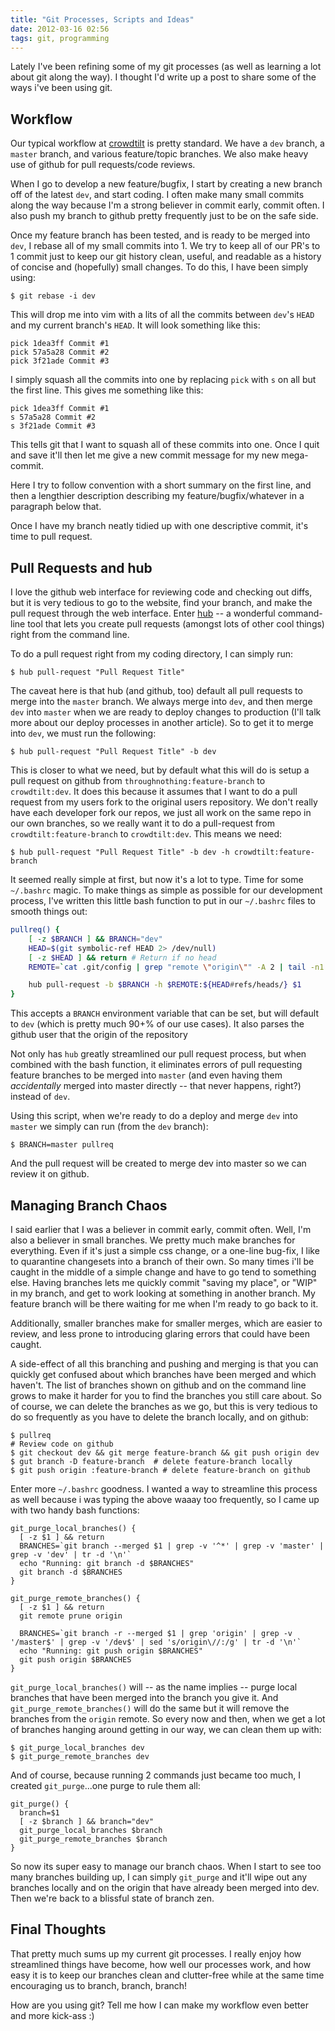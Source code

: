 ```yaml
---
title: "Git Processes, Scripts and Ideas"
date: 2012-03-16 02:56
tags: git, programming
---
```

Lately I've been refining some of my git processes (as well as learning
a lot about git along the way).  I thought I'd write up a post to share
some of the ways i've been using git.

## Workflow

Our typical workflow at [crowdtilt](https://www.crowdtilt.com) is pretty
standard.  We have a `dev` branch, a `master` branch, and various feature/topic
branches.  We also make heavy use of github for pull requests/code reviews.

When I go to develop a new feature/bugfix, I start by creating a new branch
off of the latest `dev`, and start coding.  I often make many small commits
along the way because I'm a strong believer in commit early, commit often.  I
also push my branch to github pretty frequently just to be on the safe side.

Once my feature branch has been tested, and is ready to be merged into `dev`,
I rebase all of my small commits into 1.  We try to keep all of our PR's to 1
commit just to keep our git history clean, useful, and readable as a history
of concise and (hopefully) small changes.  To do this, I have been simply
using:

```
$ git rebase -i dev
```

This will drop me into vim with a lits of all the commits between `dev`'s
`HEAD` and my current branch's `HEAD`.  It will look something like this:

```
pick 1dea3ff Commit #1
pick 57a5a28 Commit #2
pick 3f21ade Commit #3
```

I simply squash all the commits into one by replacing `pick` with `s` on
all but the first line.  This gives me something like this:

```
pick 1dea3ff Commit #1
s 57a5a28 Commit #2
s 3f21ade Commit #3
```

This tells git that I want to squash all of these commits into one.  Once
I quit and save it'll then let me give a new commit message for my new
mega-commit.

Here I try to follow convention with a short summary on the first line,
and then a lengthier description describing my feature/bugfix/whatever in
a paragraph below that.

Once I have my branch neatly tidied up with one descriptive commit, it's time
to pull request.

## Pull Requests and hub

I love the github web interface for reviewing code and checking out diffs, but
it is very tedious to go to the website, find your branch, and make the pull
request through the web interface.  Enter
[hub](https://github.com/defunkt/hub) -- a wonderful command-line tool that
lets you create pull requests (amongst lots of other cool things) right
from the command line.

To do a pull request right from my coding directory, I can simply run:

```
$ hub pull-request "Pull Request Title"
```

The caveat here is that hub (and github, too) default all pull requests
to merge into the `master` branch.  We always merge into `dev`, and then
merge `dev` into `master` when we are ready to deploy changes to production
(I'll talk more about our deploy processes in another article). So to get
it to merge into `dev`, we must run the following:

```
$ hub pull-request "Pull Request Title" -b dev
```

This is closer to what we need, but by default what this will do is setup
a pull request on github from `throughnothing:feature-branch` to
`crowdtilt:dev`.  It does this because it assumes that I want to do a pull
request from my users fork to the original users repository.  We don't really
have each developer fork our repos, we just all work on the same repo in our
own branches, so we really want it to do a pull-request from
`crowdtilt:feature-branch` to `crowdtilt:dev`.  This means we need:

```
$ hub pull-request "Pull Request Title" -b dev -h crowdtilt:feature-branch
```

It seemed really simple at first, but now it's a lot to type.  Time for some
`~/.bashrc` magic.  To make things as simple as possible for our development
process, I've written this little bash function to put in our `~/.bashrc` files
to smooth things out:

``` bash
pullreq() {
    [ -z $BRANCH ] && BRANCH="dev"
    HEAD=$(git symbolic-ref HEAD 2> /dev/null)
    [ -z $HEAD ] && return # Return if no head
    REMOTE=`cat .git/config | grep "remote \"origin\"" -A 2 | tail -n1 | sed 's/.*:\([^\/]*\).*/\1/'`

    hub pull-request -b $BRANCH -h $REMOTE:${HEAD#refs/heads/} $1
}
```

This accepts a `BRANCH` environment variable that can be set, but will default
to `dev` (which is pretty much 90+% of our use cases).  It also parses the
github user that the origin of the repository

Not only has `hub` greatly streamlined our pull request process, but when
combined with the bash function, it eliminates errors of pull requesting
feature branches to be merged into `master` (and even having them
*accidentally* merged into master directly -- that never happens, right?)
instead of `dev`.

Using this script, when we're ready to do a deploy and merge `dev` into `master`
we simply can run (from the `dev` branch):

```
$ BRANCH=master pullreq
```

And the pull request will be created to merge dev into master so we can review
it on github.

## Managing Branch Chaos

I said earlier that I was a believer in commit early, commit often.  Well, I'm
also a believer in small branches.  We pretty much make branches for everything.
Even if it's just a simple css change, or a one-line bug-fix, I like to
quarantine changesets into a branch of their own.  So many times i'll be
caught in the middle of a simple change and have to go tend to something else.
Having branches lets me quickly commit "saving my place", or "WIP"
in my branch, and get to work looking at something in another branch.
My feature branch will be there waiting for me when I'm ready to go back to it.

Additionally, smaller branches make for smaller merges, which are easier to
review, and less prone to introducing glaring errors that could have been
caught.

A side-effect of all this branching and pushing and merging is that you can
quickly get confused about which branches have been merged and which haven't.
The list of branches shown on github and on the command line grows to make it
harder for you to find the branches you still care about.  So of course,
we can delete the branches as we go, but this is very tedious to do so
frequently as you have to delete the branch locally, and on github:

```
$ pullreq
# Review code on github
$ git checkout dev && git merge feature-branch && git push origin dev
$ gut branch -D feature-branch  # delete feature-branch locally
$ git push origin :feature-branch # delete feature-branch on github
```

Enter more `~/.bashrc` goodness.  I wanted a way to streamline
this process as well because i was typing the above waaay too frequently, so
I came up with two handy bash functions:

```
git_purge_local_branches() {
  [ -z $1 ] && return
  BRANCHES=`git branch --merged $1 | grep -v '^*' | grep -v 'master' | grep -v 'dev' | tr -d '\n'`
  echo "Running: git branch -d $BRANCHES"
  git branch -d $BRANCHES
}

git_purge_remote_branches() {
  [ -z $1 ] && return
  git remote prune origin

  BRANCHES=`git branch -r --merged $1 | grep 'origin' | grep -v '/master$' | grep -v '/dev$' | sed 's/origin\//:/g' | tr -d '\n'`
  echo "Running: git push origin $BRANCHES"
  git push origin $BRANCHES
}
```

`git_purge_local_branches()` will -- as the name implies -- purge local
branches that have been merged into the branch you give it.  And
`git_purge_remote_branches()` will do the same but it will remove the branches
from the `origin` remote.  So every now and then, when we get a lot of branches
hanging around getting in our way, we can clean them up with:

```
$ git_purge_local_branches dev
$ git_purge_remote_branches dev
```

And of course, because running 2 commands just became too much, I created
`git_purge`...one purge to rule them all:

```
git_purge() {
  branch=$1
  [ -z $branch ] && branch="dev"
  git_purge_local_branches $branch
  git_purge_remote_branches $branch
}
```

So now its super easy to manage our branch chaos.  When I start to see too
many branches building up, I can simply `git_purge` and it'll wipe out
any branches locally and on the origin that have already been merged
into dev.  Then we're back to a blissful state of branch zen.

## Final Thoughts

That pretty much sums up my current git processes.  I really enjoy how
streamlined things have become, how well our processes work, and how easy it is
to keep our branches clean and clutter-free while at the same time encouraging
us to branch, branch, branch!

How are you using git?  Tell me how I can make my workflow even better and more
kick-ass :)
